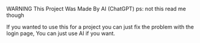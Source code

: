 WARNING This Project Was Made By AI (ChatGPT) ps: not this read me though

If you wanted to use this for a project you can just fix the problem with the login page, You can just use AI if you want.
